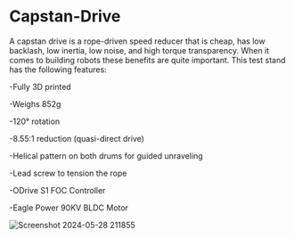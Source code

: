 # Capstan-Drive
A capstan drive is a rope-driven speed reducer that is cheap, has low backlash, low inertia, low noise, and high torque transparency. 
When it comes to building robots these benefits are quite important. This test stand has the following features:

-Fully 3D printed

-Weighs 852g

-120° rotation

-8.55:1 reduction (quasi-direct drive)

-Helical pattern on both drums for guided unraveling

-Lead screw to tension the rope

-ODrive S1 FOC Controller

-Eagle Power 90KV BLDC Motor

![Screenshot 2024-05-28 211855](https://github.com/aaedmusa/Capstan-Drive/assets/84678990/6cf67396-19e8-47b5-a2e2-130fcb8c4137)

